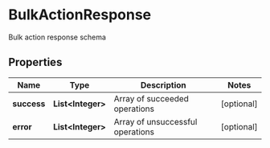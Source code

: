 

# BulkActionResponse

Bulk action response schema

## Properties

| Name | Type | Description | Notes |
|------------ | ------------- | ------------- | -------------|
|**success** | **List&lt;Integer&gt;** | Array of succeeded operations |  [optional] |
|**error** | **List&lt;Integer&gt;** | Array of unsuccessful operations |  [optional] |



